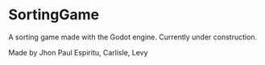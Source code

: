 # SortingGame
A sorting game made with the Godot engine. Currently under construction.

Made by Jhon Paul Espiritu, Carlisle, Levy
